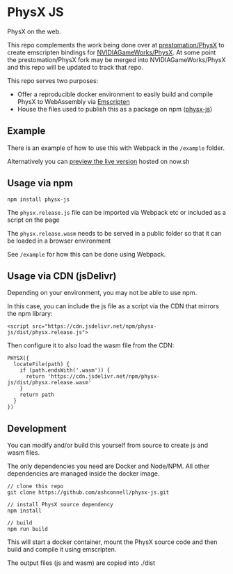 # PhysX JS

PhysX on the web.

This repo complements the work being done over at [prestomation/PhysX](https://github.com/prestomation/PhysX) to create emscripten bindings for [NVIDIAGameWorks/PhysX](https://github.com/NVIDIAGameWorks/PhysX). 
At some point the prestomation/PhysX fork may be merged into NVIDIAGameWorks/PhysX and this repo will be updated to track that repo.

This repo serves two purposes:

- Offer a reproducible docker environment to easily build and compile PhysX to WebAssembly via [Emscripten](https://emscripten.org)
- House the files used to publish this as a package on npm ([physx-js](https://www.npmjs.com/package/physx-js))

## Example

There is an example of how to use this with Webpack in the `/example` folder. 

Alternatively you can [preview the live version](https://physx-js-example.deminetix.now.sh) hosted on now.sh

## Usage via npm

```
npm install physx-js
```

The `physx.release.js` file can be imported via Webpack etc or included as a script on the page

The `physx.release.wasm` needs to be served in a public folder so that it can be loaded in a browser environment

See `/example` for how this can be done using Webpack.

## Usage via CDN (jsDelivr)

Depending on your environment, you may not be able to use npm. 

In this case, you can include the js file as a script via the CDN that mirrors the npm library:

```
<script src="https://cdn.jsdelivr.net/npm/physx-js/dist/physx.release.js">
```

Then configure it to also load the wasm file from the CDN:

```
PHYSX({
  locateFile(path) {
    if (path.endsWith('.wasm')) {
      return 'https://cdn.jsdelivr.net/npm/physx-js/dist/physx.release.wasm'
    }
    return path
  }
})

```

## Development

You can modify and/or build this yourself from source to create js and wasm files.

The only dependencies you need are Docker and Node/NPM. All other dependencies are managed inside the docker image.

```
// clone this repo
git clone https://github.com/ashconnell/physx-js.git

// install PhysX source dependency
npm install

// build
npm run build
```

This will start a docker container, mount the PhysX source code and then build and compile it using emscripten.

The output files (js and wasm) are copied into ./dist